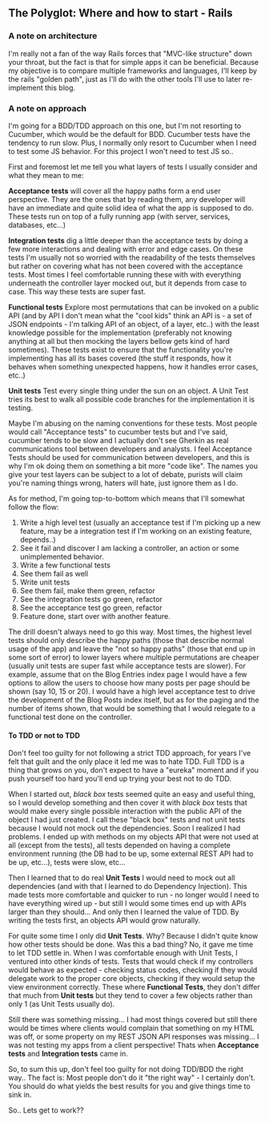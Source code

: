 ## The Polyglot: Where and how to start - Rails

### A note on architecture

I'm really not a fan of the way Rails forces that "MVC-like structure" down your throat, but the fact is that for simple apps it can be beneficial.
Because my objective is to compare multiple frameworks and languages, I'll keep by the rails "golden path", just as I'll do with the other tools I'll use to later re-implement this blog.

### A note on approach

I'm going for a BDD/TDD approach on this one, but I'm not resorting to Cucumber, which would be the default for BDD.
Cucumber tests have the tendency to run slow. Plus, I normally only resort to Cucumber when I need to test some JS behavior. For this project I won't need to test JS so..

First and foremost let me tell you what layers of tests I usually consider and what they mean to me:

**Acceptance tests** will cover all the happy paths form a end user perspective. They are the ones that by reading them, any developer will have an immediate and quite solid idea of what the app is supposed to do. These tests run on top of a fully running app (with server, services, databases, etc...)

**Integration tests** dig a little deeper than the acceptance tests by doing a few more interactions and dealing with error and edge cases. On these tests I'm usually not so worried with the readability of the tests themselves but rather on covering what has not been covered with the acceptance tests. Most times I feel comfortable running these with with everything underneath the controller layer mocked out, but it depends from case to case. This way these tests are super fast.

**Functional tests** Explore most permutations that can be invoked on a public API (and by API I don't mean what the "cool kids" think an API is - a set of JSON endpoints - I'm talking API of an object, of a layer, etc..) with the least knowledge possible for the implementation (preferably not knowing anything at all but then mocking the layers bellow gets kind of hard sometimes). These tests exist to ensure that the functionality you're implementing has all its bases covered (the stuff it responds, how it behaves when something unexpected happens, how it handles error cases, etc..)

**Unit tests** Test every single thing under the sun on an object. A Unit Test tries its best to walk all possible code branches for the implementation it is testing.


Maybe I'm abusing on the naming conventions for these tests. Most people would call "Acceptance tests" to cucumber tests but and I've said, cucumber tends to be slow and I actually don't see Gherkin as real communications tool between developers and analysts. I feel Acceptance Tests should be used for communication between developers, and this is why I'm ok doing them on something a bit more "code like".
The names you give your test layers can be subject to a lot of debate, purists will claim you're naming things wrong, haters will hate, just ignore them as I do.


As for method, I'm going top-to-bottom which means that I'll somewhat follow the flow:

1. Write a high level test (usually an acceptance test if I'm picking up a new feature, may be a integration test if I'm working on an existing feature, depends..)
2. See it fail and discover I am lacking a controller, an action or some unimplemented behavior.
3. Write a few functional tests
4. See them fail as well
5. Write unit tests
6. See them fail, make them green, refactor
7. See the integration tests go green, refactor
8. See the acceptance test go green, refactor
9. Feature done, start over with another feature.


The drill doesn't always need to go this way. Most times, the highest level tests should only describe the happy paths (those that describe normal usage of the app) and leave the "not so happy paths" (those that end up in some sort of error) to lower layers where multiple permutations are cheaper (usually unit tests are super fast while acceptance tests are slower).
For example, assume that on the Blog Entries index page I would have a few options to allow the users to choose how many posts per page should be shown (say 10, 15 or 20). I would have a high level acceptance test to drive the development of the Blog Posts index itself, but as for the paging and the number of items shown, that would be something that I would relegate to a functional test done on the controller.


#### To TDD or not to TDD

Don't feel too guilty for not following a strict TDD approach, for years I've felt that guilt and the only place it led me was to hate TDD. Full TDD is a thing that grows on you, don't expect to have a "eureka" moment and if you push yourself too hard you'll end up trying your best not to do TDD.

When I started out, _black box_ tests seemed quite an easy and useful thing, so I would develop something and then cover it with _black box_ tests that would make every single possible interaction with the public API of the object I had just created. I call these "black box" tests and not unit tests because I would not mock out the dependencies.
Soon I realized I had problems. I ended up with methods on my objects API that were not used at all (except from the tests), all tests depended on having a complete environment running (the DB had to be up, some external REST API had to be up, etc...), tests were slow, etc...

Then I learned that to do real **Unit Tests** I would need to mock out all dependencies (and with that I learned to do Dependency Injection). This made tests more comfortable and quicker to run - no longer would I need to have everything wired up - but still I would some times end up with APIs larger than they should... And only then I learned the value of TDD. By writing the tests first, an objects API would grow naturally.

For quite some time I only did **Unit Tests**. Why? Because I didn't quite know how other tests should be done. Was this a bad thing? No, it gave me time to let TDD settle in.
When I was comfortable enough with Unit Tests, I ventured into other kinds of tests. Tests that would check if my controllers would behave as expected - checking status codes, checking if they would delegate work to the proper core objects, checking if they would setup the view environment correctly. These where **Functional Tests**, they don't differ that much from **Unit tests** but they tend to cover a few objects rather than only 1 (as Unit Tests usually do).

Still there was something missing... I had most things covered but still there would be times where clients would complain that something on my HTML was off, or some property on my REST JSON API responses was missing... I was not testing my apps from a client perspective! Thats when **Acceptance tests** and **Integration tests** came in.


So, to sum this up, don't feel too guilty for not doing TDD/BDD the right way.. The fact is: Most people don't do it "the right way" - I certainly don't. You should do what yields the best results for you and give things time to sink in.


So.. Lets get to work??
